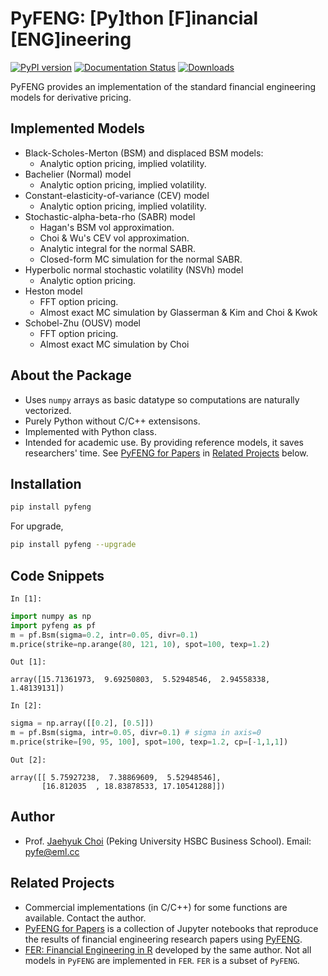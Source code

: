 # PyFENG: [Py]thon [F]inancial [ENG]ineering
[![PyPI version](https://badge.fury.io/py/pyfeng.svg)](https://pypi.org/project/pyfeng/)
[![Documentation Status](https://readthedocs.org/projects/pyfeng/badge/?version=latest)](https://pyfeng.readthedocs.io/en/latest/?badge=latest)
[![Downloads](https://pepy.tech/badge/pyfeng)](https://pepy.tech/project/pyfeng)

PyFENG provides an implementation of the standard financial engineering models for 
derivative pricing.

## Implemented Models 
  * Black-Scholes-Merton (BSM) and displaced BSM models:
    * Analytic option pricing, implied volatility.
  * Bachelier (Normal) model
    * Analytic option pricing, implied volatility.
  * Constant-elasticity-of-variance (CEV) model
    * Analytic option pricing, implied volatility.
  * Stochastic-alpha-beta-rho (SABR) model
    * Hagan's BSM vol approximation. 
    * Choi & Wu's CEV vol approximation.
    * Analytic integral for the normal SABR.
    * Closed-form MC simulation for the normal SABR.
  * Hyperbolic normal stochastic volatility (NSVh) model
    * Analytic option pricing.
  * Heston model
    * FFT option pricing.
    * Almost exact MC simulation by Glasserman & Kim and Choi & Kwok
  * Schobel-Zhu (OUSV) model
    * FFT option pricing.
    * Almost exact MC simulation by Choi

## About the Package
* Uses `numpy` arrays as basic datatype so computations are naturally vectorized.
* Purely Python without C/C++ extensisons. 
* Implemented with Python class.
* Intended for academic use. By providing reference models, it saves researchers' time. 
  See [PyFENG for Papers](https://github.com/PyFE/PyfengForPapers) in [Related Projects](#related-projects) below.

## Installation
```sh
pip install pyfeng
```
For upgrade,
```sh
pip install pyfeng --upgrade
```

## Code Snippets
`In [1]:`
```python
import numpy as np
import pyfeng as pf
m = pf.Bsm(sigma=0.2, intr=0.05, divr=0.1)
m.price(strike=np.arange(80, 121, 10), spot=100, texp=1.2)
```
`Out [1]:`
```
array([15.71361973,  9.69250803,  5.52948546,  2.94558338,  1.48139131])
```

`In [2]:`
```python
sigma = np.array([[0.2], [0.5]])
m = pf.Bsm(sigma, intr=0.05, divr=0.1) # sigma in axis=0
m.price(strike=[90, 95, 100], spot=100, texp=1.2, cp=[-1,1,1])
```
`Out [2]:`
```
array([[ 5.75927238,  7.38869609,  5.52948546],
       [16.812035  , 18.83878533, 17.10541288]])
```

## Author
* Prof. [Jaehyuk Choi](https://jaehyukchoi.net/phbs_en) (Peking University HSBC Business School). Email: pyfe@eml.cc

## Related Projects
* Commercial implementations (in C/C++) for some functions are available. Contact the author.
* [PyFENG for Papers](https://github.com/PyFE/PyfengForPapers) is a collection of Jupyter notebooks that reproduce the 
  results of financial engineering research papers using [PyFENG](https://github.com/PyFE/PyFENG).
* [FER: Financial Engineering in R](https://cran.r-project.org/package=FER) developed by the same author.
Not all models in `PyFENG` are implemented in `FER`. `FER` is a subset of `PyFENG`. 
